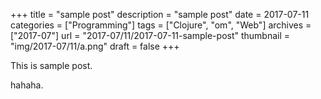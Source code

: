 +++
title = "sample post"
description = "sample post"
date = 2017-07-11
categories = ["Programming"]
tags = ["Clojure", "om", "Web"]
archives = ["2017-07"]
url = "2017-07/11/2017-07-11-sample-post"
thumbnail = "img/2017-07/11/a.png"
draft = false
+++

This is sample post.

<!--more-->

hahaha.


